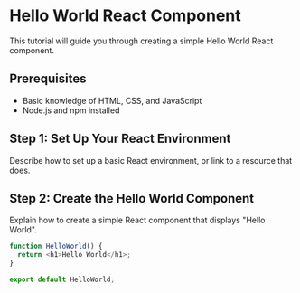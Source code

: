# Hello World React Component

This tutorial will guide you through creating a simple Hello World React component.

## Prerequisites
- Basic knowledge of HTML, CSS, and JavaScript
- Node.js and npm installed

## Step 1: Set Up Your React Environment
Describe how to set up a basic React environment, or link to a resource that does.

## Step 2: Create the Hello World Component
Explain how to create a simple React component that displays "Hello World".

```javascript
function HelloWorld() {
  return <h1>Hello World</h1>;
}

export default HelloWorld;
